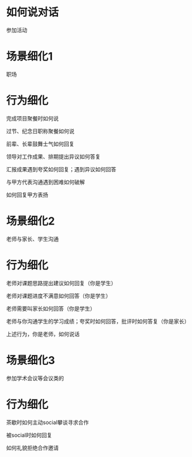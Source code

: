 
# 如何说对话

参加活动

# 场景细化1

职场

# 行为细化

完成项目聚餐时如何说

过节、纪念日职称聚餐如何说

前辈、长辈鼓舞士气如何回复

领导对工作成果、排期提出异议如何答复

汇报成果遇到夸奖如何回复；遇到异议如何回答

与甲方代表沟通遇到困难如何破解

如何回复甲方表扬

# 场景细化2

老师与家长、学生沟通

# 行为细化

老师对课题思路提出建议如何回复（你是学生）

老师对课题进度不满意如何回答（你是学生）

老师需要叫家长如何回答（你是学生）

老师与你沟通学生的学习成绩；夸奖时如何回答，批评时如何答复（你是家长）

上述行为，你是老师，如何说话

# 场景细化3

参加学术会议等会议类的

# 行为细化

茶歇时如何主动social攀谈寻求合作

被social时如何回复

如何礼貌拒绝合作邀请
